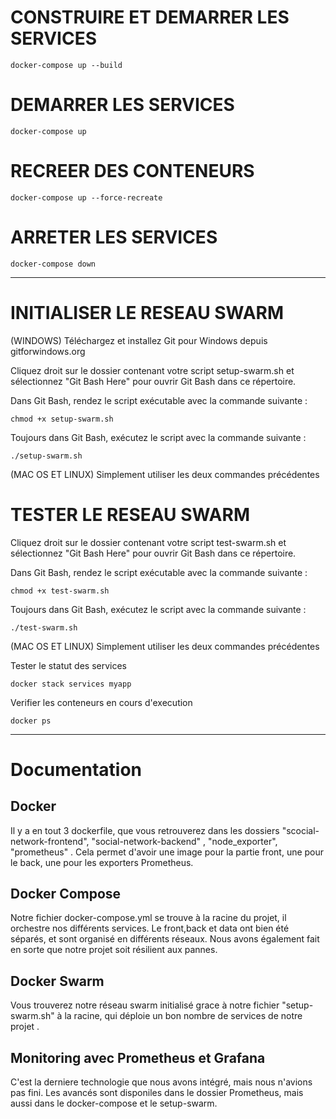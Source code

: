 #   CONSTRUIRE ET DEMARRER LES SERVICES 
```
docker-compose up --build
```
# DEMARRER LES SERVICES 
```
docker-compose up 
```
# RECREER DES CONTENEURS
```
docker-compose up --force-recreate
```
# ARRETER LES SERVICES 
```
docker-compose down
```
---

# INITIALISER LE RESEAU SWARM

 (WINDOWS) Téléchargez et installez Git pour Windows depuis gitforwindows.org

 Cliquez droit sur le dossier contenant votre script setup-swarm.sh et sélectionnez "Git Bash Here" pour ouvrir Git Bash dans ce répertoire.

 Dans Git Bash, rendez le script exécutable avec la commande suivante :

```
chmod +x setup-swarm.sh
```

 Toujours dans Git Bash, exécutez le script avec la commande suivante  :

```
./setup-swarm.sh
```

 (MAC OS ET LINUX) Simplement utiliser les deux commandes précédentes


#  TESTER LE RESEAU SWARM 

 Cliquez droit sur le dossier contenant votre script test-swarm.sh et sélectionnez "Git Bash Here" pour ouvrir Git Bash dans ce répertoire.

 Dans Git Bash, rendez le script exécutable avec la commande suivante :

```
chmod +x test-swarm.sh
```

 Toujours dans Git Bash, exécutez le script avec la commande suivante  :

```
./test-swarm.sh
```

 (MAC OS ET LINUX) Simplement utiliser les deux commandes précédentes


 Tester le statut des services

```
docker stack services myapp
```

 Verifier les conteneurs en cours d'execution

```
docker ps
```

---

# Documentation

## Docker

Il y a en tout 3 dockerfile, que vous retrouverez dans les dossiers "scocial-network-frontend", "social-network-backend" , "node_exporter", "prometheus" . Cela permet d'avoir une image pour la partie front, une pour le back, une pour les exporters Prometheus.

## Docker Compose

Notre fichier docker-compose.yml se trouve à la racine du projet, il orchestre nos différents services. Le front,back et data ont bien été séparés, et sont organisé en différents réseaux. Nous avons également fait en sorte que notre projet soit résilient aux pannes.

## Docker Swarm

Vous trouverez notre réseau swarm initialisé grace à notre fichier "setup-swarm.sh" à la racine, qui déploie un bon nombre de services de notre projet .

## Monitoring avec Prometheus et Grafana

C'est la derniere technologie que nous avons intégré, mais nous n'avions pas fini. Les avancés sont disponiles dans le dossier Prometheus, mais aussi dans le docker-compose et le setup-swarm.